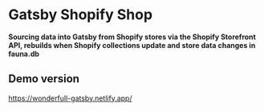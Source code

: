 # Gatsby Shopify Shop

**Sourcing data into Gatsby from Shopify stores via the Shopify Storefront API, rebuilds when Shopify collections update and store data changes in fauna.db**

## Demo version

https://wonderfull-gatsby.netlify.app/

